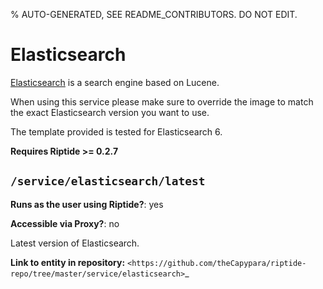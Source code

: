 % AUTO-GENERATED, SEE README_CONTRIBUTORS. DO NOT EDIT.

# Elasticsearch

[Elasticsearch] is a search engine based on Lucene.

When using this service please make sure to override the image to match
the exact Elasticsearch version you want to use.

The template provided is tested for Elasticsearch 6.

**Requires Riptide >= 0.2.7**


## `/service/elasticsearch/latest`

**Runs as the user using Riptide?**: yes

**Accessible via Proxy?**: no

Latest version of Elasticsearch.

**Link to entity in repository:** `<https://github.com/theCapypara/riptide-repo/tree/master/service/elasticsearch>`_

[elasticsearch]: https://www.elastic.co
